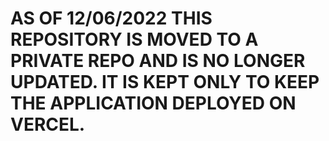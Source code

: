 # AS OF 12/06/2022 THIS REPOSITORY IS MOVED TO A PRIVATE REPO AND IS NO LONGER UPDATED. IT IS KEPT ONLY TO KEEP THE APPLICATION DEPLOYED ON VERCEL.
